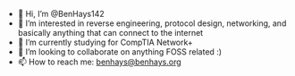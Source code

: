- 👋 Hi, I’m @BenHays142
- 👀 I’m interested in reverse engineering, protocol design, networking, and basically anything that can connect to the internet
- 🌱 I’m currently studying for CompTIA Network+
- 💞️ I’m looking to collaborate on anything FOSS related :)
- 📫 How to reach me: benhays@benhays.org
